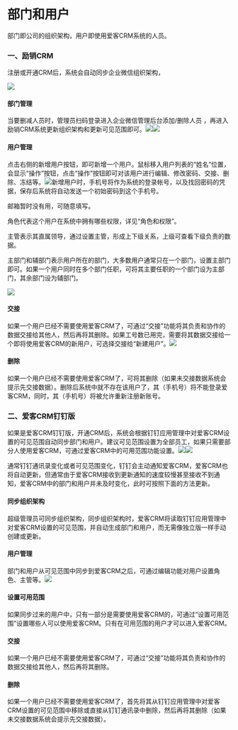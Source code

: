 # 部门和用户

部门即公司的组织架构，用户即使用爱客CRM系统的人员。

### 一、励销CRM

注册或开通CRM后，系统会自动同步企业微信组织架构，

![](/assets/lix组织架构同步.png)

#### 部门管理

当要删减人员时，管理员扫码登录进入企业微信管理后台添加/删除人员 ，再进入励销CRM系统更新组织架构和更新可见范围即可。![](/assets/lx企业微信组织架构.png)![](/assets/lix组织架构3.png)

#### 用户管理

点击右侧的新增用户按钮，即可新增一个用户。鼠标移入用户列表的“姓名”位置，会显示“操作”按钮，点击“操作”按钮即可对该用户进行编辑、修改密码、交接、删除、冻结等。![](/assets/部门和用户3.png)新增用户时，手机号将作为系统的登录帐号，以及找回密码的凭据，保存后系统将自动发送一个初始密码到这个手机号。

邮箱暂时没有用，可随意填写。

角色代表这个用户在系统中拥有哪些权限，详见“角色和权限”。

主管表示其直属领导，通过设置主管，形成上下级关系，上级可查看下级负责的数据。

主部门和辅部门表示用户所在的部门，大多数用户通常只在一个部门，设置主部门即可。如果一个用户同时在多个部门任职，可将其主要任职的一个部门设为主部门，其余部门设为辅部门。

![](/assets/部门和用户4.png)

#### 交接

如果一个用户已经不需要使用爱客CRM了，可通过“交接”功能将其负责和协作的数据交接给其他人，然后再将其删除。如果工号数已用完，需要将其数据交接给一个即将使用爱客CRM的新用户，可选择交接给“新建用户”。![](/assets/部门和用户12.png)

#### 删除

如果一个用户已经不需要使用爱客CRM了，可将其删除（如果未交接数据系统会提示先交接数据）。删除后系统中就不存在该用户了，其（手机号）将不能登录爱客CRM，同时，其（手机号）将被允许重新注册新账号。

### 二、爱客CRM钉钉版

如果是爱客CRM钉钉版，开通CRM后，系统会根据钉钉应用管理中对爱客CRM设置的可见范围自动同步部门和用户。建议可见范围设置为全部员工，如果只需要部分人使用爱客CRM，可通过爱客CRM中的可用范围功能设置。![](/assets/部门和用户10.png)![](/assets/部门和用户11.png)

通常钉钉通讯录变化或者可见范围变化，钉钉会主动通知爱客CRM，爱客CRM也将自动更新，但通常由于爱客CRM接收到更新通知的速度较慢甚至接收不到通知，爱客CRM中的部门和用户并未及时变化，此时可按照下面的方法更新。

#### 同步组织架构

超级管理员可同步组织架构，同步组织架构时，爱客CRM将读取钉钉应用管理中对爱客CRM设置的可见范围，并自动生成部门和用户，而无需像独立版一样手动创建或更新。

#### 用户管理

部门和用户从可见范围中同步到爱客CRM之后，可通过编辑功能对用户设置角色、主管等。![](/assets/部门和用户9.png)

#### 设置可用范围

如果同步过来的用户中，只有一部分是需要使用爱客CRM的，可通过“设置可用范围”设置哪些人可以使用爱客CRM。只有在可用范围的用户才可以进入爱客CRM。

#### 交接

如果一个用户已经不需要使用爱客CRM了，可通过“交接”功能将其负责和协作的数据交接给其他人，然后再将其删除。

#### 删除

如果一个用户已经不需要使用爱客CRM了，首先将其从钉钉应用管理中对爱客CRM设置的可见范围中移除或直接从钉钉通讯录中删除，然后再将其删除（如果未交接数据系统会提示先交接数据）。

